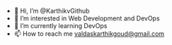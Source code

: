- 👋 Hi, I’m @KarthikvGithub
- 👀 I’m interested in Web Development and DevOps
- 🌱 I’m currently learning DevOps
- 📫 How to reach me valdaskarthikgoud@gmail.com

<!---
KarthikvGithub/KarthikvGithub is a ✨ special ✨ repository because its `README.md` (this file) appears on your GitHub profile.
You can click the Preview link to take a look at your changes.
--->
